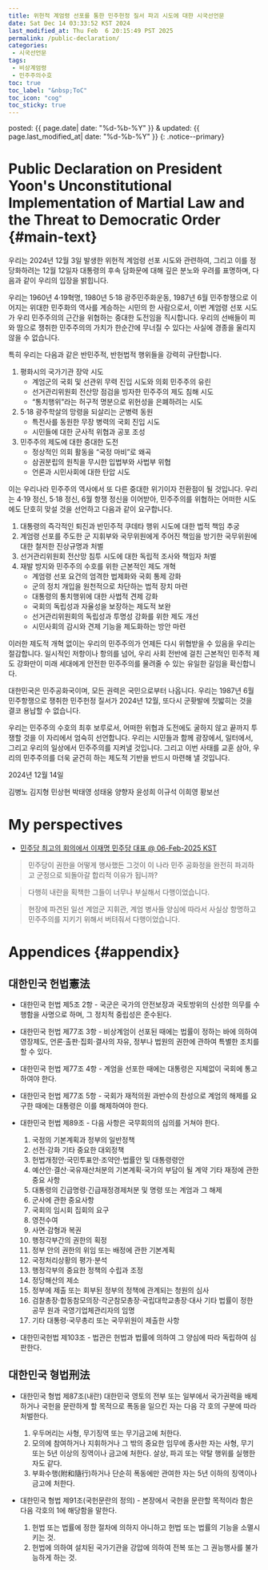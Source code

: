 ```yaml
---
title: 위헌적 계엄령 선포를 통한 민주헌정 질서 파괴 시도에 대한 시국선언문
date: Sat Dec 14 03:33:52 KST 2024
last_modified_at: Thu Feb  6 20:15:49 PST 2025
permalink: /public-declaration/
categories:
 - 시국선언문
tags:
 - 비상계엄령
 - 민주주의수호
toc: true
toc_label: "&nbsp;ToC"
toc_icon: "cog"
toc_sticky: true
---
```


posted: {{ page.date| date: "%d-%b-%Y" }}
&amp;
updated: {{ page.last_modified_at| date: "%d-%b-%Y" }}
{: .notice--primary}

# Public Declaration on President Yoon's Unconstitutional Implementation of Martial Law and the Threat to Democratic Order {#main-text}

우리는 2024년 12월 3일 발생한 위헌적 계엄령 선포 시도와 관련하여, 그리고 이를 정당화하려는 12월 12일자 대통령의 후속 담화문에 대해 깊은 분노와 우려를 표명하며, 다음과 같이 우리의 입장을 밝힙니다.

우리는 1960년 4·19혁명, 1980년 5·18 광주민주화운동, 1987년 6월 민주항쟁으로 이어지는 위대한 민주화의 역사를 계승하는 시민의 한 사람으로서, 이번 계엄령 선포 시도가 우리 민주주의의 근간을 위협하는 중대한 도전임을 직시합니다. 우리의 선배들이 피와 땀으로 쟁취한 민주주의의 가치가 한순간에 무너질 수 있다는 사실에 경종을 울리지 않을 수 없습니다.

특히 우리는 다음과 같은 반민주적, 반헌법적 행위들을 강력히 규탄합니다.

<ol>
<li>
	평화시의 국가기관 장악 시도

<ul>
<li>
	계엄군의 국회 및 선관위 무력 진입 시도와 의회 민주주의 유린
</li>
<li>
	선거관리위원회 전산망 점검을 빙자한 민주주의 제도 침해 시도
</li>
<li>
	&ldquo;통치행위&rdquo;라는 허구적 명분으로 위헌성을 은폐하려는 시도
</li>
</ul>
</li>
<li>
	5·18 광주학살의 망령을 되살리는 군병력 동원

<ul>
<li>
	특전사를 동원한 무장 병력의 국회 진입 시도
</li>
<li>
	시민들에 대한 군사적 위협과 공포 조성
</li>
</ul>
</li>
<li>
	민주주의 제도에 대한 중대한 도전

<ul>
<li>
	정상적인 의회 활동을 &ldquo;국정 마비&rdquo;로 왜곡
</li>
<li>
	삼권분립의 원칙을 무시한 입법부와 사법부 위협
</li>
<li>
	언론과 시민사회에 대한 탄압 시도
</li>
</ul>
</li>
</ol>

이는 우리나라 민주주의 역사에서 또 다른 중대한 위기이자 전환점이 될 것입니다. 우리는 4·19 정신, 5·18 정신, 6월 항쟁 정신을 이어받아, 민주주의를 위협하는 어떠한 시도에도 단호히 맞설 것을 선언하고 다음과 같이 요구합니다.


<ol>
<li>
	대통령의 즉각적인 퇴진과 반민주적 쿠데타 행위 시도에 대한 법적 책임 추궁
</li>
<li>
	계엄령 선포를 주도한 군 지휘부와 국무위원에게 주어진 책임을 방기한 국무위원에 대한 철저한 진상규명과 처벌
</li>
<li>
	선거관리위원회 전산망 침투 시도에 대한 독립적 조사와 책임자 처벌
</li>
<li>
	재발 방지와 민주주의 수호를 위한 근본적인 제도 개혁

<ul>
<li>
	계엄령 선포 요건의 엄격한 법제화와 국회 통제 강화
</li>
<li>
	군의 정치 개입을 원천적으로 차단하는 법적 장치 마련
</li>
<li>
	대통령의 통치행위에 대한 사법적 견제 강화
</li>
<li>
	국회의 독립성과 자율성을 보장하는 제도적 보완
</li>
<li>
	선거관리위원회의 독립성과 투명성 강화를 위한 제도 개선
</li>
<li>
	시민사회의 감시와 견제 기능을 제도화하는 방안 마련
</li>
</ul>
</li>
</ol>

이러한 제도적 개혁 없이는 우리의 민주주의가 언제든 다시 위협받을 수 있음을 우리는 절감합니다. 일시적인 저항이나 항의를 넘어, 우리 사회 전반에 걸친 근본적인 민주적 제도 강화만이 미래 세대에게 안전한 민주주의를 물려줄 수 있는 유일한 길임을 확신합니다.

대한민국은 민주공화국이며, 모든 권력은 국민으로부터 나옵니다. 우리는 1987년 6월 민주항쟁으로 쟁취한 민주헌정 질서가 2024년 12월, 또다시 군홧발에 짓밟히는 것을 결코 용납할 수 없습니다.

우리는 민주주의 수호의 최후 보루로서, 어떠한 위협과 도전에도 굴하지 않고 끝까지 투쟁할 것을 이 자리에서 엄숙히 선언합니다. 우리는 시민들과 함께 광장에서, 일터에서, 그리고 우리의 일상에서 민주주의를 지켜낼 것입니다. 그리고 이번 사태를 교훈 삼아, 우리의 민주주의를 더욱 굳건히 하는 제도적 기반을 반드시 마련해 낼 것입니다.


2024년 12월 14일

김병노
김지형
민상현
박태영
성태웅
양향자
윤성희
이규석
이희영
황보선

# My perspectives

- <a target="_blank" href="https://youtu.be/kLNVf-eL9DI?si=t68RlOvwRrjzjnS3">민주당 최고의 회의에서 이재명 민주당 대표 @ 06-Feb-2025 KST</a>
<blockquote>
민주당이 권한을 어떻게 행사했든 그것이 이 나라 민주 공화정을 완전히 파괴하고 군정으로 되돌아갈 합리적 이유가 됩니까?
</blockquote>
<blockquote>
다행히 내란을 획책한 그들이 너무나 부실해서 다행이었습니다.
</blockquote>
<blockquote>
현장에 파견된 일선 계엄군 지휘관, 계엄 병사들 양심에 따라서 사실상 항명하고 민주주의를 지키기 위해서 버텨줘서 다행이었습니다.
</blockquote>

# Appendices {#appendix}

## 대한민국 헌법憲法

- 대한민국 헌법 제5조 2항 - 국군은 국가의 안전보장과 국토방위의 신성한 의무를 수행함을 사명으로 하며, 그 정치적 중립성은 준수된다.

- 대한민국 헌법 제77조 3항 - 비상계엄이 선포된 때에는 법률이 정하는 바에 의하여 영장제도, 언론&sdot;출판&sdot;집회&sdot;결사의 자유,
정부나 법원의 권한에 관하여 특별한 조치를 할 수 있다.

- 대한민국 헌법 제77조 4항 - 계엄을 선포한 때에는 대통령은 지체없이 국회에 통고하여야 한다.

- 대한민국 헌법 제77조 5항 - 국회가 재적의원 과반수의 찬성으로 계엄의 해제를 요구한 때에는 대통령은 이를 해제하여야 한다.

- 대한민국 헌법 제89조 - 다음 사항은 국무회의의 심의를 거쳐야 한다.
	1. 국정의 기본계획과 정부의 일반정책
	1. 선전&sdot;강화 기타 중요한 대외정책
	1. 헌법개정안&sdot;국민투표안&sdot;조약안&sdot;법률안 및 대통령령안
	1. 예산안&sdot;결산&sdot;국유재산처분의 기본계획&sdot;국가의 부담이 될 계약 기타 재정에 관한 중요 사항
	1. 대통령의 긴급명령&sdot;긴급재정경제처분 및 명령 또는 계엄과 그 해제
	1. 군사에 관한 중요사항
	1. 국회의 임시회 집회의 요구
	1. 영전수여
	1. 사면&sdot;감형과 복권
	1. 행정각부간의 권한의 획정
	1. 정부 안의 권한의 위임 또는 배정에 관한 기본계획
	1. 국정처리상황의 평가&sdot;분석
	1. 행정각부의 중요한 정책의 수립과 조정
	1. 정당해산의 제소
	1. 정부에 제출 또는 회부된 정부의 정책에 관계되는 청원의 심사
	1. 검찰총장&sdot;합동참모의장&sdot;각군참모총장&sdot;국립대학교총장&sdot;대사 기타 법률이 정한 공무 원과 국영기업체관리자의 임명
	1. 기타 대통령&sdot;국무총리 또는 국무위원이 제출한 사항

- 대한민국헌법 제103조 - 법관은 헌법과 법률에 의하여 그 양심에 따라 독립하여 심판한다.

## 대한민국 형법刑法

- 대한민국 형법 제87조(내란) 대한민국 영토의 전부 또는 일부에서 국가권력을 배제하거나 국헌을 문란하게 할 목적으로 폭동을 일으킨 자는 다음 각 호의 구분에 따라 처벌한다.
	1. 우두머리는 사형, 무기징역 또는 무기금고에 처한다.
	1. 모의에 참여하거나 지휘하거나 그 밖의 중요한 임무에 종사한 자는 사형, 무기 또는 5년 이상의 징역이나 금고에 처한다. 살상, 파괴 또는 약탈 행위를 실행한 자도 같다.
	1. 부화수행(附和隨行)하거나 단순히 폭동에만 관여한 자는 5년 이하의 징역이나 금고에 처한다.

- 대한민국 형법 제91조(국헌문란의 정의) - 본장에서 국헌을 문란할 목적이라 함은 다음 각호의 1에 해당함을 말한다.
	1. 헌법 또는 법률에 정한 절차에 의하지 아니하고 헌법 또는 법률의 기능을 소멸시키는 것.
	1. 헌법에 의하여 설치된 국가기관을 강압에 의하여 전복 또는 그 권능행사를 불가능하게 하는 것.
